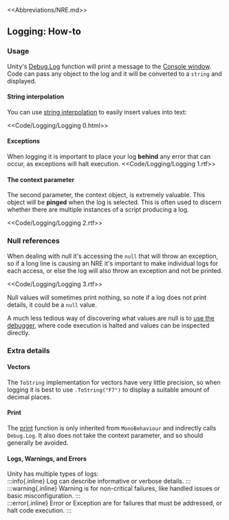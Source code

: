 <<Abbreviations/NRE.md>>
## Logging: How-to
### Usage
Unity's [Debug.Log](https://docs.unity3d.com/ScriptReference/Debug.Log.html) function will print a message to the [Console window](https://docs.unity3d.com/Manual/Console.html).  
Code can pass any object to the log and it will be converted to a `string` and displayed.  

#### String interpolation
You can use [string interpolation](https://docs.microsoft.com/en-us/dotnet/csharp/language-reference/tokens/interpolated) to easily insert values into text:

<<Code/Logging/Logging 0.html>>

#### Exceptions
When logging it is important to place your log **behind** any error that can occur, as exceptions will halt execution.
<<Code/Logging/Logging 1.rtf>>

#### The context parameter
The second parameter, the context object, is extremely valuable. This object will be **pinged** when the log is selected. This is often used to discern whether there are multiple instances of a script producing a log.

<<Code/Logging/Logging 2.rtf>>

### Null references

When dealing with null it's accessing the `null` that will throw an exception, so if a long line is causing an NRE it's important to make individual logs for each access, or else the log will also throw an exception and not be printed.

<<Code/Logging/Logging 3.rtf>>

Null values will sometimes print nothing, so note if a log does not print details, it could be a `null` value.  

A much less tedious way of discovering what values are null is to [use the debugger](../Debugger.md), where code execution is halted and values can be inspected directly.

### Extra details
#### Vectors
The `ToString` implementation for vectors have very little precision, so when logging it is best to use `.ToString("F7")` to display a suitable amount of decimal places.  
#### Print
The [print](https://docs.unity3d.com/ScriptReference/MonoBehaviour-print.html) function is only inherited from `MonoBehaviour` and indirectly calls `Debug.Log`. It also does not take the context parameter, and so should generally be avoided.  
#### Logs, Warnings, and Errors
Unity has multiple types of logs:  
:::info{.inline}
Log can describe informative or verbose details.
:::  
:::warning{.inline}
Warning is for non-critical failures, like handled issues or basic misconfiguration.
:::  
:::error{.inline}
Error or Exception are for failures that must be addressed, or halt code execution.
:::  